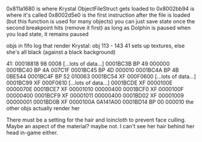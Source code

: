 0x811a1680 is where Krystal ObjectFileStruct gets loaded to
0x8002bb94 is where it's called
0x8002d5e0 is the first instruction after the file is loaded (but this function is used for many objects)
you can just save state once the second breakpoint hits (remove it first)
as long as Dolphin is paused when you load state, it remains paused

objs in fifo log that render Krystal:
obj 113 - 143
41 sets up textures, else she's all black (against a black background)

41:
00018818 98 0008 [...lots of data...]
0001BC3B BP 49 000000
0001BC40 BP 4A 007C1F
0001BC45 BP 4D 000010
0001BC4A BP 4B 0BE544
0001BC4F BP 52 010063
0001BC54 XF 000F0600 [...lots of data...]
0001BC99 XF 000F0610 [...lots of data...]
0001BCDE XF 0000100E 0000070E
0001BCE7 XF 00001010 00000400
0001BCF0 XF 0000100F 00000400
0001BCF9 XF 00001011 00000400
0001BD02 XF 00001009 00000001
0001BD0B XF 0000100A 0A141A00
0001BD14 BP 00 000010
the other objs actually render her

There must be a setting for the hair and loincloth to prevent face culling. Maybe an aspect of the material?
maybe not. I can't see her hair behind her head in-game either.

